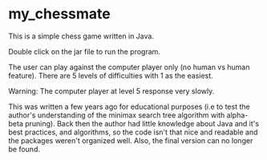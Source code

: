 my_chessmate
============

This is a simple chess game written in Java. 

Double click on the jar file to run the program.

The user can play against the computer player only (no human vs human feature). There are 5 levels of difficulties with 1 as the easiest.

Warning: The computer player at level 5 response very slowly.

This was written a few years ago for educational purposes (i.e to test the author's understanding of the minimax search tree algorithm with alpha-beta pruning). Back then the author had little knowledge about Java and it's best practices, and algorithms, so the code isn't that nice and readable and the packages weren't organized well. Also, the final version can no longer be found.
